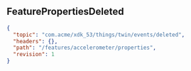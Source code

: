 ## FeaturePropertiesDeleted

```json
{
  "topic": "com.acme/xdk_53/things/twin/events/deleted",
  "headers": {},
  "path": "/features/accelerometer/properties",
  "revision": 1
}
```
